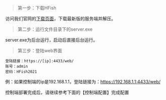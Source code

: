 > 第一步：下载HFish

 访问我们官网的[下载页面](https://hfish.io/#/download)，下载最新版的服务端并解压。

> 第二步：运行文件目录下的server.exe

 server.exe为后台运行，启动后直接后台运行。

> 第三步：登陆web界面

```
登陆链接：https://[ip]:4433/web/
账号：admin
密码：HFish2021
```

例：如果控制端的ip是192.168.1.1，登陆链接为：https://192.168.1.1:4433/web/

控制端部署完成后，请继续参考下面的【控制端配置】完成配置
